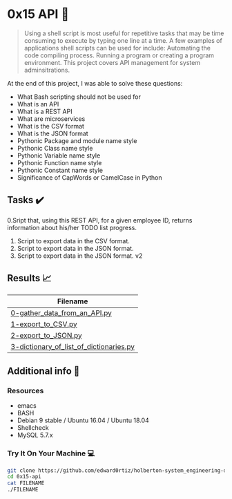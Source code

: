 # 0x15 API :wrench:

> Using a shell script is most useful for repetitive tasks that may be time consuming to execute by typing one line at a time. A few examples of applications shell scripts can be used for include: Automating the code compiling process. Running a program or creating a program environment. This project covers API management for system adminsitrations.

At the end of this project, I was able to solve these questions:

* What Bash scripting should not be used for
* What is an API
* What is a REST API
* What are microservices
* What is the CSV format
* What is the JSON format
* Pythonic Package and module name style
* Pythonic Class name style
* Pythonic Variable name style
* Pythonic Function name style
* Pythonic Constant name style
* Significance of CapWords or CamelCase in Python


## Tasks :heavy_check_mark:

0.Sript that, using this REST API, for a given employee ID, returns information about his/her TODO list progress.
1. Script to export data in the CSV format.
2. Script to export data in the JSON format.
3. Script to export data in the JSON format. v2



## Results :chart_with_upwards_trend:

| Filename |
| ------ |
| [0-gather_data_from_an_API.py](https://github.com/edward0rtiz/holberton-system_engineering-devops/blob/master/0x15-api/0-gather_data_from_an_API.py)|
| [1-export_to_CSV.py](https://github.com/edward0rtiz/holberton-system_engineering-devops/blob/master/0x15-api/1-export_to_CSV.py)|
| [2-export_to_JSON.py](https://github.com/edward0rtiz/holberton-system_engineering-devops/blob/master/0x15-api/2-export_to_JSON.py)|
| [3-dictionary_of_list_of_dictionaries.py](https://github.com/edward0rtiz/holberton-system_engineering-devops/blob/master/0x15-api/3-dictionary_of_list_of_dictionaries.py)|

## Additional info :construction:
### Resources

- emacs
- BASH
- Debian 9 stable / Ubuntu 16.04 / Ubuntu 18.04 
- Shellcheck
- MySQL 5.7.x


### Try It On Your Machine :computer:
```bash
git clone https://github.com/edward0rtiz/holberton-system_engineering-devops.git
cd 0x15-api
cat FILENAME
./FILENAME
```
